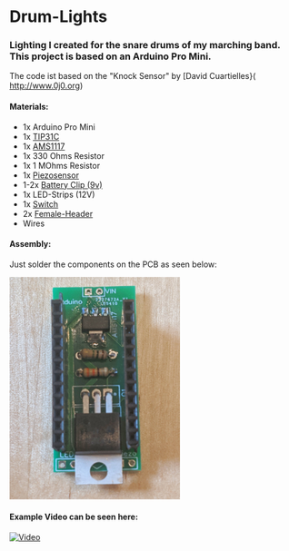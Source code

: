 # Drum-Lights
### Lighting I created for the snare drums of my marching band. This project is based on an Arduino Pro Mini.

The code ist based on the "Knock Sensor" by [David Cuartielles}( http://www.0j0.org)

#### Materials:
+ 1x Arduino Pro Mini
+ 1x [TIP31C](https://www.aliexpress.com/item/32867885100.html)
+ 1x [AMS1117](https://www.aliexpress.com/item/32841014007.html)
+ 1x 330 Ohms Resistor
+ 1x 1 MOhms Resistor
+ 1x [Piezosensor](https://www.aliexpress.com/item/4000136372824.html)
+ 1-2x [Battery Clip (9v)](https://www.aliexpress.com/item/32669237543.html)
+ 1x LED-Strips (12V)
+ 1x [Switch](https://www.aliexpress.com/item/33049889159.html)
+ 2x [Female-Header](https://www.aliexpress.com/item/32724478308.html)
+ Wires

#### Assembly:
Just solder the components on the PCB as seen below:

<img src="https://github.com/djredoo/Drum-Lights/blob/master/Drum-Lights-Assembled.jpeg" width="300">

#### Example Video can be seen here:

[![Video](http://img.youtube.com/vi/ddve5y-lykA/0.jpg)](http://www.youtube.com/watch?v=ddve5y-lykA)
